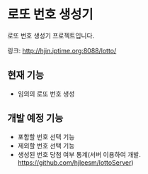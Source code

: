 # 로또 번호 생성기

로또 번호 생성기 프로젝트입니다. 

링크: http://hjin.iptime.org:8088/lotto/

## 현재 기능
- 임의의 로또 번호 생성

## 개발 예정 기능
- 포함할 번호 선택 기능
- 제외할 번호 선택 기능
- 생성된 번호 당첨 여부 통계(서버 이용하여 개발. https://github.com/hjleesm/lottoServer)
